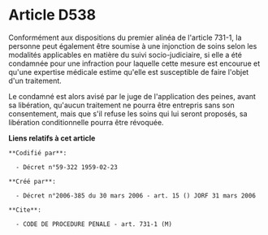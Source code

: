 # Article D538

Conformément aux dispositions du premier alinéa de l'article 731-1, la personne peut également être soumise à une injonction
de soins selon les modalités applicables en matière du suivi socio-judiciaire, si elle a été condamnée pour une infraction
pour laquelle cette mesure est encourue et qu'une expertise médicale estime qu'elle est susceptible de faire l'objet d'un
traitement.

Le condamné est alors avisé par le juge de l'application des peines, avant sa libération, qu'aucun traitement ne pourra être
entrepris sans son consentement, mais que s'il refuse les soins qui lui seront proposés, sa libération conditionnelle pourra
être révoquée.

**Liens relatifs à cet article**

	**Codifié par**:

	  - Décret n°59-322 1959-02-23

	**Créé par**:

	  - Décret n°2006-385 du 30 mars 2006 - art. 15 () JORF 31 mars 2006

	**Cite**:

	  - CODE DE PROCEDURE PENALE - art. 731-1 (M)
